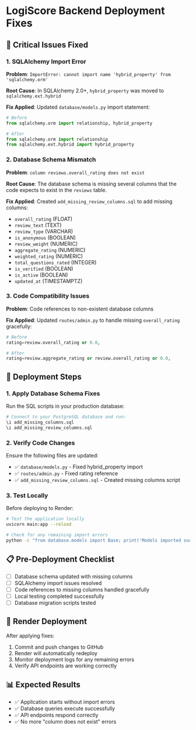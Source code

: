 # LogiScore Backend Deployment Fixes

## 🚨 Critical Issues Fixed

### 1. SQLAlchemy Import Error
**Problem**: `ImportError: cannot import name 'hybrid_property' from 'sqlalchemy.orm'`

**Root Cause**: In SQLAlchemy 2.0+, `hybrid_property` was moved to `sqlalchemy.ext.hybrid`

**Fix Applied**: Updated `database/models.py` import statement:
```python
# Before
from sqlalchemy.orm import relationship, hybrid_property

# After  
from sqlalchemy.orm import relationship
from sqlalchemy.ext.hybrid import hybrid_property
```

### 2. Database Schema Mismatch
**Problem**: `column reviews.overall_rating does not exist`

**Root Cause**: The database schema is missing several columns that the code expects to exist in the `reviews` table.

**Fix Applied**: Created `add_missing_review_columns.sql` to add missing columns:
- `overall_rating` (FLOAT)
- `review_text` (TEXT) 
- `review_type` (VARCHAR)
- `is_anonymous` (BOOLEAN)
- `review_weight` (NUMERIC)
- `aggregate_rating` (NUMERIC)
- `weighted_rating` (NUMERIC)
- `total_questions_rated` (INTEGER)
- `is_verified` (BOOLEAN)
- `is_active` (BOOLEAN)
- `updated_at` (TIMESTAMPTZ)

### 3. Code Compatibility Issues
**Problem**: Code references to non-existent database columns

**Fix Applied**: Updated `routes/admin.py` to handle missing `overall_rating` gracefully:
```python
# Before
rating=review.overall_rating or 0.0,

# After
rating=review.aggregate_rating or review.overall_rating or 0.0,
```

## 🔧 Deployment Steps

### 1. Apply Database Schema Fixes
Run the SQL scripts in your production database:
```bash
# Connect to your PostgreSQL database and run:
\i add_missing_columns.sql
\i add_missing_review_columns.sql
```

### 2. Verify Code Changes
Ensure the following files are updated:
- ✅ `database/models.py` - Fixed hybrid_property import
- ✅ `routes/admin.py` - Fixed rating reference
- ✅ `add_missing_review_columns.sql` - Created missing columns script

### 3. Test Locally
Before deploying to Render:
```bash
# Test the application locally
uvicorn main:app --reload

# Check for any remaining import errors
python -c "from database.models import Base; print('Models imported successfully')"
```

## 📋 Pre-Deployment Checklist

- [ ] Database schema updated with missing columns
- [ ] SQLAlchemy import issues resolved
- [ ] Code references to missing columns handled gracefully
- [ ] Local testing completed successfully
- [ ] Database migration scripts tested

## 🚀 Render Deployment

After applying fixes:
1. Commit and push changes to GitHub
2. Render will automatically redeploy
3. Monitor deployment logs for any remaining errors
4. Verify API endpoints are working correctly

## 📊 Expected Results

- ✅ Application starts without import errors
- ✅ Database queries execute successfully
- ✅ API endpoints respond correctly
- ✅ No more "column does not exist" errors
